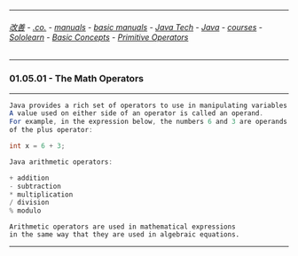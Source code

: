 
---

###### [改善](https://github.com/ttltrk/0C/blob/master/README.MD) - [.co.](https://github.com/ttltrk/PRG/blob/master/CODING.MD) - [manuals](https://github.com/ttltrk/PRG/blob/master/MAN.MD) - [basic manuals](https://github.com/ttltrk/PRG/blob/master/MANUALS.MD) - [Java Tech](https://github.com/ttltrk/PRG/blob/master/JAVA/DOC/JT/JT.MD) - [Java](https://github.com/ttltrk/PRG/blob/master/JAVA/DOC/OJM/OJM.MD) - [courses](https://github.com/ttltrk/PRG/blob/master/JAVA/DOC/CM/JT.MD) - [Sololearn](https://github.com/ttltrk/PRG/blob/master/JAVA/DOC/SL/SL.MD) - [Basic Concepts](https://github.com/ttltrk/PRG/blob/master/JAVA/DOC/SL/01/01.MD) - [Primitive Operators](https://github.com/ttltrk/PRG/blob/master/JAVA/DOC/SL/01/0105/0105.MD)

---  

### 01.05.01 - The Math Operators

---

```java
Java provides a rich set of operators to use in manipulating variables. 
A value used on either side of an operator is called an operand. 
For example, in the expression below, the numbers 6 and 3 are operands 
of the plus operator:

int x = 6 + 3;
```

```java
Java arithmetic operators: 

+ addition
- subtraction
* multiplication
/ division
% modulo
```

```
Arithmetic operators are used in mathematical expressions 
in the same way that they are used in algebraic equations.
```

---
